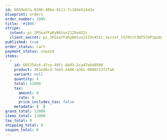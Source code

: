 ```yaml
---
id: 6859eb7a-0296-40be-9111-7c104e524d3a
blueprint: orders
order_number: 1005
title: '#1005'
stripe:
  intent: pi_3PGxafFaRyB6tux21ZVe4SIc
  client_secret: pi_3PGxafFaRyB6tux21ZVe4SIc_secret_lX70tcFZNT57UP3poQyrskmXI
published: true
order_status: cart
payment_status: unpaid
items:
  -
    id: 685754c6-4fce-49fc-bb03-5ca47eb40500
    product: 361ed6cd-7ee5-4408-a36c-0008313f2fab
    variant: null
    quantity: 4
    total: 12000
    tax:
      amount: 0
      rate: 0
      price_includes_tax: false
    metadata: {  }
grand_total: 12000
items_total: 12000
tax_total: 0
shipping_total: 0
coupon_total: 0
---
```


